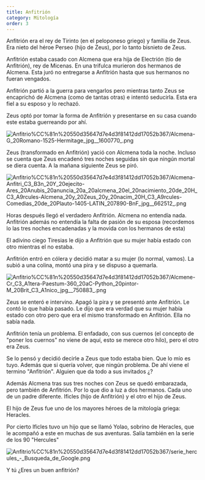 ```yaml
---
title: Anfitrión
category: Mitología
order: 3
---
```


Anfitrión era el rey de Tirinto (en el peloponeso griego) y familia de Zeus. Era nieto del héroe Perseo (hijo de Zeus), por lo tanto bisnieto de Zeus.

Anfitrión estaba casado con Alcmena que era hija de Electrión (tío de Anfitrión), rey de Micenas. En una trifulca murieron dos hermanos de Alcmena. Esta juró no entregarse a Anfitrión hasta que sus hermanos no fueran vengados. 

Anfitrión partió a la guerra para vengarlos pero mientras tanto Zeus se encaprichó de Alcmena (como de tantas otras) e intentó seducirla. Esta era fiel a su esposo y lo rechazó.

Zeus optó por tomar la forma de Anfitrión y presentarse en su casa cuando este estaba guerreando por ahí.

![Anfitrio%CC%81n%20550d35647d7e4d3f81412dd17052b367/Alcmena-G_20Romano-1525-Hermitage_jpg__1600770_.png](Anfitrio%CC%81n%20550d35647d7e4d3f81412dd17052b367/Alcmena-G_20Romano-1525-Hermitage_jpg__1600770_.png)

Zeus (transformado en Anfitrión) yació con Alcmena toda la noche. Incluso se cuenta que Zeus encadenó tres noches seguidas sin que ningún mortal se diera cuenta. A la mañana siguiente Zeus se piró.

![Anfitrio%CC%81n%20550d35647d7e4d3f81412dd17052b367/Alcmena-Anfitri_C3_B3n_20Y_20ejecito-Ares_20Anubis_20anuncia_20a_20alcmena_20el_20nacimiento_20de_20H_C3_A9rcules-Alcmena_20y_20Zeus_20y_20nacim_20H_C3_A9rcules-Comedias_20de_20Plauto-1405-LATIN_207890-BnF_jpg__662512_.png](Anfitrio%CC%81n%20550d35647d7e4d3f81412dd17052b367/Alcmena-Anfitri_C3_B3n_20Y_20ejecito-Ares_20Anubis_20anuncia_20a_20alcmena_20el_20nacimiento_20de_20H_C3_A9rcules-Alcmena_20y_20Zeus_20y_20nacim_20H_C3_A9rcules-Comedias_20de_20Plauto-1405-LATIN_207890-BnF_jpg__662512_.png)

Horas después llegó el verdadero Anfitrión. Alcmena no entendía nada. Anfitrión además no entendía la falta de pasión de su esposa (recordemos lo las tres noches encadenadas y la movida con los hermanos de esta)

El adivino ciego Tiresias le dijo a Anfitrión que su mujer había estado con otro mientras el no estaba. 

Anfitrión entró en cólera y decidió matar a su mujer (lo normal, vamos). La subió a una colina, montó una pira y se dispuso a quemarla.

![Anfitrio%CC%81n%20550d35647d7e4d3f81412dd17052b367/Alcmene-Cr_C3_A1tera-Paestum-360_20aC-Python_20pintor-M_20Brit_C3_A1nico_jpg__750883_.png](Anfitrio%CC%81n%20550d35647d7e4d3f81412dd17052b367/Alcmene-Cr_C3_A1tera-Paestum-360_20aC-Python_20pintor-M_20Brit_C3_A1nico_jpg__750883_.png)

Zeus se enteró e intervino. Apagó la pira y se presentó ante Anfitrión. Le contó lo que había pasado. Le dijo que era verdad que su mujer había estado con otro pero que era el mismo transformado en Anfitrión. Ella no sabía nada.

Anfitrión tenía un problema. El enfadado, con sus cuernos (el concepto de "poner los cuernos" no viene de aquí, esto se merece otro hilo), pero el otro era Zeus.

Se lo pensó y decidió decirle a Zeus que todo estaba bien. Que lo mío es tuyo. Además que si quería volver, que ningún problema. De ahí viene el termino "Anfitrión". Alguien que da todo a sus invitados ¿?

Además Alcmena tras sus tres noches con Zeus se quedó embarazada, pero también de Anfitrión. Por lo que dio a luz a dos hermanos. Cada uno de un padre diferente. Ificles (hijo de Anfitrión) y el otro el hijo de Zeus. 

El hijo de Zeus fue uno de los mayores héroes de la mitología griega: Heracles.

Por cierto Ificles tuvo un hijo que se llamó Yolao, sobrino de Heracles, que le acompañó a este en muchas de sus aventuras. Salía también en la serie de los 90 "Hercules"

![Anfitrio%CC%81n%20550d35647d7e4d3f81412dd17052b367/serie_hercules_-_Busqueda_de_Google.png](Anfitrio%CC%81n%20550d35647d7e4d3f81412dd17052b367/serie_hercules_-_Busqueda_de_Google.png)

Y tú ¿Eres un buen anfitrión?